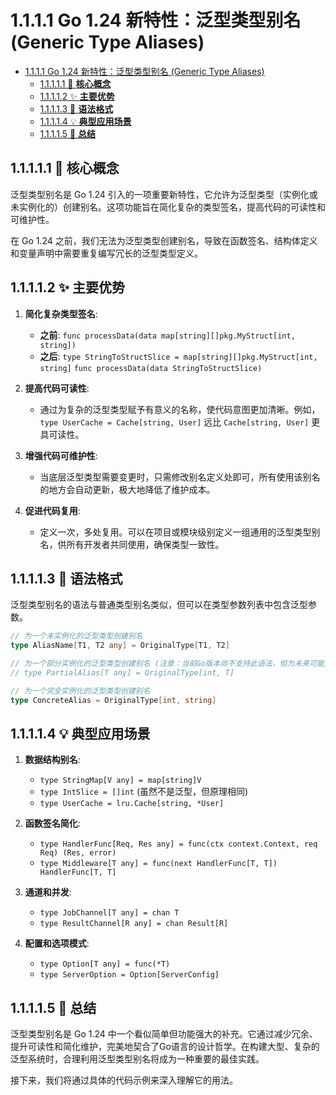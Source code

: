 # 1.1.1.1 Go 1.24 新特性：泛型类型别名 (Generic Type Aliases)

<!-- TOC START -->
- [1.1.1.1 Go 1.24 新特性：泛型类型别名 (Generic Type Aliases)](#1111-go-124-新特性泛型类型别名-generic-type-aliases)
  - [1.1.1.1.1 🎯 **核心概念**](#11111--核心概念)
  - [1.1.1.1.2 ✨ **主要优势**](#11112--主要优势)
  - [1.1.1.1.3 📝 **语法格式**](#11113--语法格式)
  - [1.1.1.1.4 💡 **典型应用场景**](#11114--典型应用场景)
  - [1.1.1.1.5 🚀 **总结**](#11115--总结)
<!-- TOC END -->

## 1.1.1.1.1 🎯 **核心概念**

泛型类型别名是 Go 1.24 引入的一项重要新特性，它允许为泛型类型（实例化或未实例化的）创建别名。这项功能旨在简化复杂的类型签名，提高代码的可读性和可维护性。

在 Go 1.24 之前，我们无法为泛型类型创建别名，导致在函数签名、结构体定义和变量声明中需要重复编写冗长的泛型类型定义。

## 1.1.1.1.2 ✨ **主要优势**

1. **简化复杂类型签名**:
    - **之前**: `func processData(data map[string][]pkg.MyStruct[int, string])`
    - **之后**: `type StringToStructSlice = map[string][]pkg.MyStruct[int, string]`
              `func processData(data StringToStructSlice)`

2. **提高代码可读性**:
    - 通过为复杂的泛型类型赋予有意义的名称，使代码意图更加清晰。例如，`type UserCache = Cache[string, User]` 远比 `Cache[string, User]` 更具可读性。

3. **增强代码可维护性**:
    - 当底层泛型类型需要变更时，只需修改别名定义处即可，所有使用该别名的地方会自动更新，极大地降低了维护成本。

4. **促进代码复用**:
    - 定义一次，多处复用。可以在项目或模块级别定义一组通用的泛型类型别名，供所有开发者共同使用，确保类型一致性。

## 1.1.1.1.3 📝 **语法格式**

泛型类型别名的语法与普通类型别名类似，但可以在类型参数列表中包含泛型参数。

```go
// 为一个未实例化的泛型类型创建别名
type AliasName[T1, T2 any] = OriginalType[T1, T2]

// 为一个部分实例化的泛型类型创建别名 (注意：当前Go版本尚不支持此语法，但为未来可能方向)
// type PartialAlias[T any] = OriginalType[int, T]

// 为一个完全实例化的泛型类型创建别名
type ConcreteAlias = OriginalType[int, string]
```

## 1.1.1.1.4 💡 **典型应用场景**

1. **数据结构别名**:
    - `type StringMap[V any] = map[string]V`
    - `type IntSlice = []int` (虽然不是泛型，但原理相同)
    - `type UserCache = lru.Cache[string, *User]`

2. **函数签名简化**:
    - `type HandlerFunc[Req, Res any] = func(ctx context.Context, req Req) (Res, error)`
    - `type Middleware[T any] = func(next HandlerFunc[T, T]) HandlerFunc[T, T]`

3. **通道和并发**:
    - `type JobChannel[T any] = chan T`
    - `type ResultChannel[R any] = chan Result[R]`

4. **配置和选项模式**:
    - `type Option[T any] = func(*T)`
    - `type ServerOption = Option[ServerConfig]`

## 1.1.1.1.5 🚀 **总结**

泛型类型别名是 Go 1.24 中一个看似简单但功能强大的补充。它通过减少冗余、提升可读性和简化维护，完美地契合了Go语言的设计哲学。在构建大型、复杂的泛型系统时，合理利用泛型类型别名将成为一种重要的最佳实践。

接下来，我们将通过具体的代码示例来深入理解它的用法。
